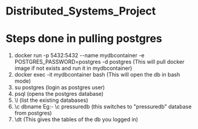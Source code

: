 # Distributed_Systems_Project

# Steps done in pulling postgres
1. docker run -p 5432:5432 --name mydbcontainer -e POSTGRES_PASSWORD=postgres -d postgres
(This will pull docker image if not exists and run it in mydbcontainer)
2. docker exec -it mydbcontainer bash
(This will open the db in bash mode)
3. su postgres
(login as postgres user)
4. psql
(opens the postgres database)
5. \l 
(list the existing databases)
6. \c dbname
  Eg:- \c pressuredb
  (this switches to "pressuredb" database from postgres)
7. \dt
  (This gives the tables of the db you logged in)
